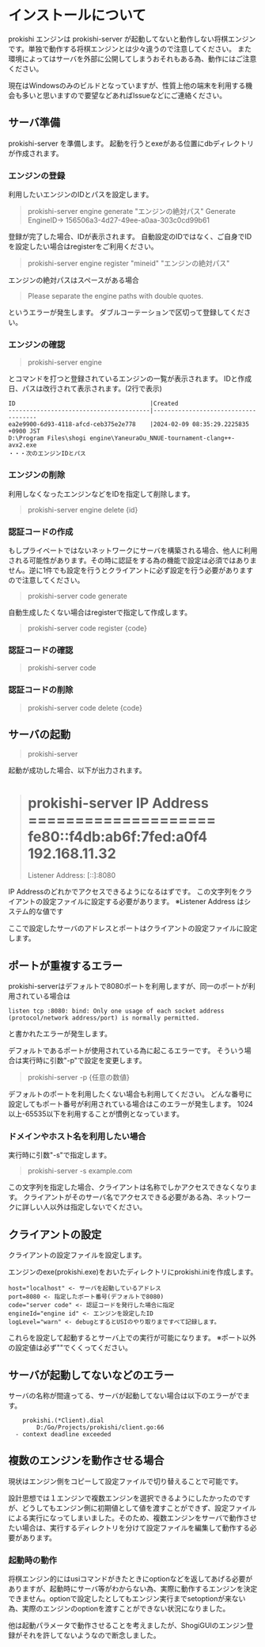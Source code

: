 # インストールについて

prokishi エンジンは prokishi-server が起動してないと動作しない将棋エンジンです。単独で動作する将棋エンジンとは少々違うので注意してください。
また環境によってはサーバを外部に公開してしまうおそれもある為、動作にはご注意ください。

現在はWindowsのみのビルドとなっていますが、性質上他の端末を利用する機会も多いと思いますので要望などあればIssueなどにご連絡ください。

## サーバ準備

prokishi-server を準備します。
起動を行うとexeがある位置にdbディレクトリが作成されます。

### エンジンの登録

利用したいエンジンのIDとパスを設定します。

> prokishi-server engine generate "エンジンの絶対パス"
> Generate EngineID-> 156506a3-4d27-49ee-a0aa-303c0cd99b61

登録が完了した場合、IDが表示されます。
自動設定のIDではなく、ご自身でIDを設定したい場合はregisterをご利用ください。

> prokishi-server engine register "mineid" "エンジンの絶対パス"

エンジンの絶対パスはスペースがある場合

> Please separate the engine paths with double quotes.

というエラーが発生します。
ダブルコーテーションで区切って登録してください。

### エンジンの確認

> prokishi-server engine 

とコマンドを打つと登録されているエンジンの一覧が表示されます。
IDと作成日、パスは改行されて表示されます。(2行で表示)

```
ID                                      |Created
----------------------------------------|-------------------------------------
ea2e9900-6d93-4118-afcd-ceb375e2e778    |2024-02-09 08:35:29.2225835 +0900 JST
D:\Program Files\shogi engine\YaneuraOu_NNUE-tournament-clang++-avx2.exe
・・・次のエンジンIDとパス
```

### エンジンの削除

利用しなくなったエンジンなどをIDを指定して削除します。

> prokishi-server engine delete {id}

### 認証コードの作成

もしプライベートではないネットワークにサーバを構築される場合、他人に利用される可能性があります。その時に認証をする為の機能で設定は必須ではありません。逆に1件でも設定を行うとクライアントに必ず設定を行う必要がありますので注意してください。

> prokishi-server code generate 

自動生成したくない場合はregisterで指定して作成します。

> prokishi-server code register {code} 

### 認証コードの確認

> prokishi-server code

### 認証コードの削除

> prokishi-server code delete {code}

## サーバの起動

> prokishi-server

起動が成功した場合、以下が出力されます。

> prokishi-server
> IP Address ====================
> fe80::f4db:ab6f:7fed:a0f4
> 192.168.11.32
> ===============================
> Listener Address: [::]:8080

IP Addressのどれかでアクセスできるようになるはずです。
この文字列をクライアントの設定ファイルに設定する必要があります。
※Listener Address はシステム的な値です

ここで設定したサーバのアドレスとポートはクライアントの設定ファイルに設定します。

## ポートが重複するエラー

prokishi-serverはデフォルトで8080ポートを利用しますが、同一のポートが利用されている場合は

```
listen tcp :8080: bind: Only one usage of each socket address (protocol/network address/port) is normally permitted.
```

と書かれたエラーが発生します。

デフォルトであるポートが使用されている為に起こるエラーです。
そういう場合は実行時に引数"-p"で設定を変更します。

> prokishi-server -p {任意の数値}

デフォルトのポートを利用したくない場合も利用してください。
どんな番号に設定してもポート番号が利用されている場合はこのエラーが発生します。
1024以上-65535以下を利用することが慣例となっています。

### ドメインやホスト名を利用したい場合

実行時に引数"-s"で指定します。

> prokishi-server -s example.com

この文字列を指定した場合、クライアントは名称でしかアクセスできなくなります。
クライアントがそのサーバ名でアクセスできる必要がある為、ネットワークに詳しい人以外は指定しないでください。


## クライアントの設定

クライアントの設定ファイルを設定します。

エンジンのexe(prokishi.exe)をおいたディレクトリにprokishi.iniを作成します。

```
host="localhost" <- サーバを起動しているアドレス
port=8080 <- 指定したポート番号(デフォルトで8080)
code="server code" <- 認証コードを発行した場合に指定
engineId="engine id" <- エンジンを設定したID
logLevel="warn" <- debugとするとUSIのやり取りまですべて記録します。
```

これらを設定して起動するとサーバ上での実行が可能になります。
※ポート以外の設定値は必ず""でくくってください。

## サーバが起動してないなどのエラー

サーバの名称が間違ってる、サーバが起動してない場合は以下のエラーがでます。

```
    prokishi.(*Client).dial
        D:/Go/Projects/prokishi/client.go:66
  - context deadline exceeded
```


## 複数のエンジンを動作させる場合

現状はエンジン側をコピーして設定ファイルで切り替えることで可能です。

設計思想では１エンジンで複数エンジンを選択できるようにしたかったのですが、どうしてもエンジン側に初期値として値を渡すことができず、設定ファイルによる実行になってしまいました。そのため、複数エンジンをサーバで動作させたい場合は、実行するディレクトリを分けて設定ファイルを編集して動作する必要があります。

### 起動時の動作

将棋エンジン的にはusiコマンドがきたときにoptionなどを返してあげる必要がありますが、起動時にサーバ等がわからない為、実際に動作するエンジンを決定できません。optionで設定したとしてもエンジン実行までsetoptionが来ない為、実際のエンジンのoptionを渡すことができない状況になりました。

他は起動パラメータで動作させることを考えましたが、ShogiGUIのエンジン登録がそれを許してないようなので断念しました。
